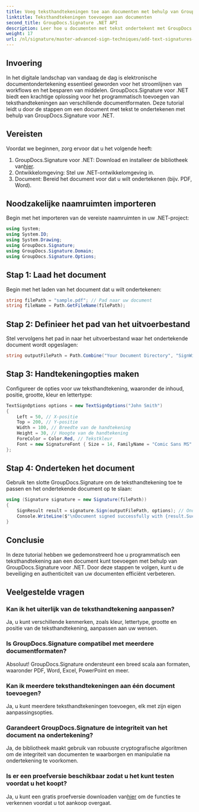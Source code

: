 ```yaml
---
title: Voeg teksthandtekeningen toe aan documenten met behulp van GroupDocs.Signature
linktitle: Teksthandtekeningen toevoegen aan documenten
second_title: GroupDocs.Signature .NET API
description: Leer hoe u documenten met tekst ondertekent met GroupDocs.Signature voor .NET. Stapsgewijze handleiding voor het programmatisch toevoegen van teksthandtekeningen.
weight: 17
url: /nl/signature/master-advanced-sign-techniques/add-text-signatures-to-documents/
---
```

## Invoering

In het digitale landschap van vandaag de dag is elektronische documentondertekening essentieel geworden voor het stroomlijnen van workflows en het besparen van middelen. GroupDocs.Signature voor .NET biedt een krachtige oplossing voor het programmatisch toevoegen van teksthandtekeningen aan verschillende documentformaten. Deze tutorial leidt u door de stappen om een document met tekst te ondertekenen met behulp van GroupDocs.Signature voor .NET.

## Vereisten

Voordat we beginnen, zorg ervoor dat u het volgende heeft:

1. GroupDocs.Signature voor .NET: Download en installeer de bibliotheek van[hier](https://releases.groupdocs.com/signature/net/).
2. Ontwikkelomgeving: Stel uw .NET-ontwikkelomgeving in.
3. Document: Bereid het document voor dat u wilt ondertekenen (bijv. PDF, Word).

## Noodzakelijke naamruimten importeren

Begin met het importeren van de vereiste naamruimten in uw .NET-project:

```csharp
using System;
using System.IO;
using System.Drawing;
using GroupDocs.Signature;
using GroupDocs.Signature.Domain;
using GroupDocs.Signature.Options;
```

## Stap 1: Laad het document

Begin met het laden van het document dat u wilt ondertekenen:

```csharp
string filePath = "sample.pdf"; // Pad naar uw document
string fileName = Path.GetFileName(filePath);
```

## Stap 2: Definieer het pad van het uitvoerbestand

Stel vervolgens het pad in naar het uitvoerbestand waar het ondertekende document wordt opgeslagen:

```csharp
string outputFilePath = Path.Combine("Your Document Directory", "SignWithText", fileName);
```

## Stap 3: Handtekeningopties maken

Configureer de opties voor uw teksthandtekening, waaronder de inhoud, positie, grootte, kleur en lettertype:

```csharp
TextSignOptions options = new TextSignOptions("John Smith")
{
    Left = 50, // X-positie
    Top = 200, // Y-positie
    Width = 100, // Breedte van de handtekening
    Height = 30, // Hoogte van de handtekening
    ForeColor = Color.Red, // Tekstkleur
    Font = new SignatureFont { Size = 14, FamilyName = "Comic Sans MS" } // Lettertype-instellingen
};
```

## Stap 4: Onderteken het document

Gebruik ten slotte GroupDocs.Signature om de teksthandtekening toe te passen en het ondertekende document op te slaan:

```csharp
using (Signature signature = new Signature(filePath))
{
    SignResult result = signature.Sign(outputFilePath, options); // Onderteken het document
    Console.WriteLine($"\nDocument signed successfully with {result.Succeeded.Count} signature(s).\nFile saved at {outputFilePath}.");
}
```

## Conclusie

In deze tutorial hebben we gedemonstreerd hoe u programmatisch een teksthandtekening aan een document kunt toevoegen met behulp van GroupDocs.Signature voor .NET. Door deze stappen te volgen, kunt u de beveiliging en authenticiteit van uw documenten efficiënt verbeteren.

## Veelgestelde vragen

### Kan ik het uiterlijk van de teksthandtekening aanpassen?
Ja, u kunt verschillende kenmerken, zoals kleur, lettertype, grootte en positie van de teksthandtekening, aanpassen aan uw wensen.

### Is GroupDocs.Signature compatibel met meerdere documentformaten?
Absoluut! GroupDocs.Signature ondersteunt een breed scala aan formaten, waaronder PDF, Word, Excel, PowerPoint en meer.

### Kan ik meerdere teksthandtekeningen aan één document toevoegen?
Ja, u kunt meerdere teksthandtekeningen toevoegen, elk met zijn eigen aanpassingsopties.

### Garandeert GroupDocs.Signature de integriteit van het document na ondertekening?
Ja, de bibliotheek maakt gebruik van robuuste cryptografische algoritmen om de integriteit van documenten te waarborgen en manipulatie na ondertekening te voorkomen.

### Is er een proefversie beschikbaar zodat u het kunt testen voordat u het koopt?
 Ja, u kunt een gratis proefversie downloaden van[hier](https://releases.groupdocs.com/) om de functies te verkennen voordat u tot aankoop overgaat.